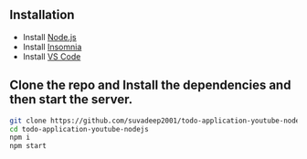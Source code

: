 ## Installation

- Install [Node.js](https://nodejs.org/) 
- Install [Insomnia](https://insomnia.rest/)
- Install [VS Code](https://code.visualstudio.com/)

## Clone the repo and Install the dependencies and then start the server.

```sh
git clone https://github.com/suvadeep2001/todo-application-youtube-nodejs.git
cd todo-application-youtube-nodejs
npm i
npm start
```
